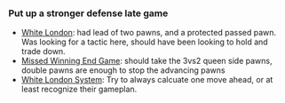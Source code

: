 ### Put up a stronger defense late game
- [White London](https://lichess.org/dQOTA67N/white#40): had lead of two pawns, and a protected passed pawn. Was looking for a tactic here, should have been looking to hold and trade down.
- [Missed Winning End Game](https://lichess.org/rKQDvg7l/white#54): should take the 3vs2 queen side pawns, double pawns are enough to stop the advancing pawns
- [White London System](https://lichess.org/WT43k1Do/white#56): Try to always calcuate one move ahead, or at least recognize their gameplan. 

